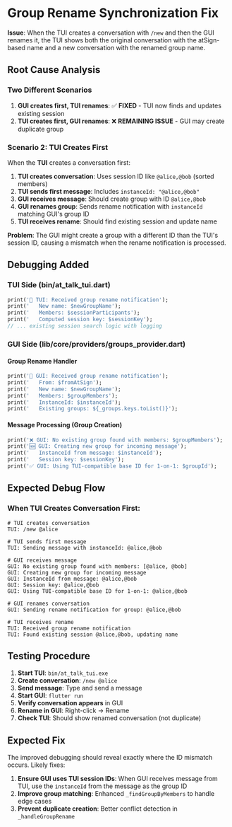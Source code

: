# Group Rename Synchronization Fix

**Issue**: When the TUI creates a conversation with `/new` and then the GUI renames it, the TUI shows both the original conversation with the atSign-based name and a new conversation with the renamed group name.

## Root Cause Analysis

### Two Different Scenarios

1. **GUI creates first, TUI renames**: ✅ **FIXED** - TUI now finds and updates existing session
2. **TUI creates first, GUI renames**: ❌ **REMAINING ISSUE** - GUI may create duplicate group

### Scenario 2: TUI Creates First

When the **TUI** creates a conversation first:

1. **TUI creates conversation**: Uses session ID like `@alice,@bob` (sorted members)
2. **TUI sends first message**: Includes `instanceId: "@alice,@bob"`  
3. **GUI receives message**: Should create group with ID `@alice,@bob`
4. **GUI renames group**: Sends rename notification with `instanceId` matching GUI's group ID
5. **TUI receives rename**: Should find existing session and update name

**Problem**: The GUI might create a group with a different ID than the TUI's session ID, causing a mismatch when the rename notification is processed.

## Debugging Added

### TUI Side (bin/at_talk_tui.dart)
```dart
print('🔄 TUI: Received group rename notification');
print('   New name: $newGroupName');
print('   Members: $sessionParticipants');
print('   Computed session key: $sessionKey');
// ... existing session search logic with logging
```

### GUI Side (lib/core/providers/groups_provider.dart)

#### Group Rename Handler
```dart
print('🔄 GUI: Received group rename notification');
print('   From: $fromAtSign');
print('   New name: $newGroupName');
print('   Members: $groupMembers');
print('   InstanceId: $instanceId');
print('   Existing groups: ${_groups.keys.toList()}');
```

#### Message Processing (Group Creation)
```dart
print('❌ GUI: No existing group found with members: $groupMembers');
print('🆕 GUI: Creating new group for incoming message');
print('   InstanceId from message: $instanceId');
print('   Session key: $sessionKey');
print('✅ GUI: Using TUI-compatible base ID for 1-on-1: $groupId');
```

## Expected Debug Flow

### When TUI Creates Conversation First:

```
# TUI creates conversation
TUI: /new @alice

# TUI sends first message
TUI: Sending message with instanceId: @alice,@bob

# GUI receives message
GUI: No existing group found with members: [@alice, @bob]
GUI: Creating new group for incoming message
GUI: InstanceId from message: @alice,@bob
GUI: Session key: @alice,@bob
GUI: Using TUI-compatible base ID for 1-on-1: @alice,@bob

# GUI renames conversation  
GUI: Sending rename notification for group: @alice,@bob

# TUI receives rename
TUI: Received group rename notification
TUI: Found existing session @alice,@bob, updating name
```

## Testing Procedure

1. **Start TUI**: `bin/at_talk_tui.exe`
2. **Create conversation**: `/new @alice`
3. **Send message**: Type and send a message
4. **Start GUI**: `flutter run`
5. **Verify conversation appears** in GUI
6. **Rename in GUI**: Right-click → Rename
7. **Check TUI**: Should show renamed conversation (not duplicate)

## Expected Fix

The improved debugging should reveal exactly where the ID mismatch occurs. Likely fixes:

1. **Ensure GUI uses TUI session IDs**: When GUI receives message from TUI, use the `instanceId` from the message as the group ID
2. **Improve group matching**: Enhanced `_findGroupByMembers` to handle edge cases
3. **Prevent duplicate creation**: Better conflict detection in `_handleGroupRename`
